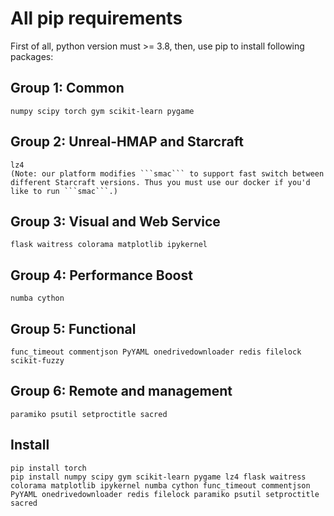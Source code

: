 # All pip requirements

First of all, python version must >= 3.8, then, use pip to install following packages:

## Group 1: Common
```
numpy scipy torch gym scikit-learn pygame 
```


## Group 2: Unreal-HMAP and Starcraft
```
lz4
(Note: our platform modifies ```smac``` to support fast switch between different Starcraft versions. Thus you must use our docker if you'd like to run ```smac```.)
```

## Group 3: Visual and Web Service
```
flask waitress colorama matplotlib ipykernel
``` 

## Group 4: Performance Boost
```
numba cython 
```

## Group 5: Functional
```
func_timeout commentjson PyYAML onedrivedownloader redis filelock scikit-fuzzy
```

## Group 6: Remote and management
```
paramiko psutil setproctitle sacred
```

## Install
``` 
pip install torch
pip install numpy scipy gym scikit-learn pygame lz4 flask waitress colorama matplotlib ipykernel numba cython func_timeout commentjson PyYAML onedrivedownloader redis filelock paramiko psutil setproctitle sacred
```

